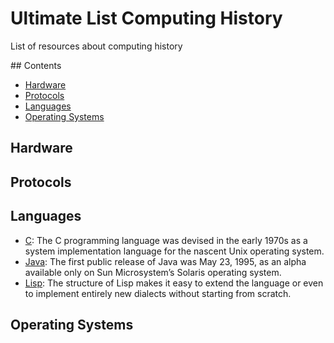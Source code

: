 # Ultimate List Computing History
List of resources about computing history

## Contents
- [Hardware](#hardware)
- [Protocols]({protocols)
- [Languages](#languages)
- [Operating Systems](#operatingsystems)


## Hardware

## Protocols

## Languages

- [C](https://www.bell-labs.com/usr/dmr/www/chist.html): The C programming language was devised in the early 1970s as a system implementation language for the nascent Unix operating system.
- [Java](https://www.oreilly.com/library/view/java-the-legend/9781492048299/ch01.html): The first public release of Java was May 23, 1995, as an alpha available only on Sun Microsystem’s Solaris operating system.
- [Lisp](https://redirect.cs.umbc.edu/courses/331/resources/papers/Evolution-of-Lisp.pdf): The structure of Lisp makes it easy to extend the language or even to implement entirely new dialects without starting from scratch.

## Operating Systems
